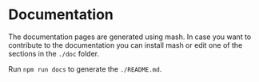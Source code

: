 # Documentation

The documentation pages are generated using mash. In case you want to
contribute to the documentation you can install mash or edit one of the
sections in the `./doc` folder.

Run `npm run docs` to generate the `./README.md`.

